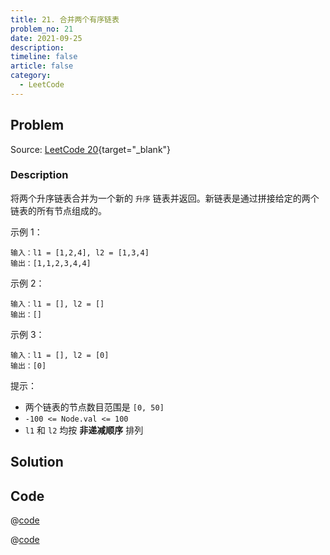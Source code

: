 ```yaml
---
title: 21. 合并两个有序链表
problem_no: 21
date: 2021-09-25
description:
timeline: false
article: false
category:
  - LeetCode
---
```


<!-- Description. -->

<!-- more -->

## Problem

Source: [LeetCode 20](https://leetcode-cn.com/problems/valid-parentheses/){target="_blank"}

### Description

将两个升序链表合并为一个新的 `升序` 链表并返回。新链表是通过拼接给定的两个链表的所有节点组成的。

示例 1：

```text
输入：l1 = [1,2,4], l2 = [1,3,4]
输出：[1,1,2,3,4,4]
```

示例 2：

```text
输入：l1 = [], l2 = []
输出：[]
```

示例 3：

```text
输入：l1 = [], l2 = [0]
输出：[0]
```

提示：

- 两个链表的节点数目范围是 `[0, 50]`
- `-100 <= Node.val <= 100`
- `l1` 和 `l2` 均按 **非递减顺序** 排列

## Solution

## Code

@[code](@IOI/21-dp.cpp)

@[code](@IOI/21-main.cpp)
